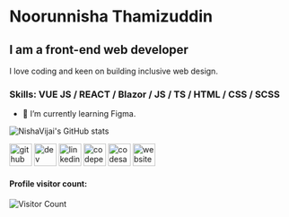 # Noorunnisha Thamizuddin
## I am a front-end web developer
I love coding and keen on building inclusive web design.

### Skills: VUE JS / REACT / Blazor / JS / TS / HTML / CSS / SCSS

- 🌱 I’m currently learning Figma.

![NishaVijai's GitHub stats](https://github-readme-stats.vercel.app/api?username=nishavijai&show_icons=true&theme=transparent)

[<img src='https://cdn.jsdelivr.net/npm/simple-icons@3.0.1/icons/github.svg' alt='github' height='40'>](https://github.com/NishaVijai)  [<img src='https://cdn.jsdelivr.net/npm/simple-icons@3.0.1/icons/dev-dot-to.svg' alt='dev' height='40'>](https://dev.to/nishavijai)  [<img src='https://cdn.jsdelivr.net/npm/simple-icons@3.0.1/icons/linkedin.svg' alt='linkedin' height='40'>](https://www.linkedin.com/in/noorunnisha-thamizuddin-319976105/)  [<img src='https://cdn.jsdelivr.net/npm/simple-icons@3.0.1/icons/codepen.svg' alt='codepen' height='40'>](https://codepen.io/nishavijai)  [<img src='https://cdn.jsdelivr.net/npm/simple-icons@3.0.1/icons/codesandbox.svg' alt='codesandbox' height='40'>](https://codesandbox.io/u/NishaVijai)  [<img src='https://cdn.jsdelivr.net/npm/simple-icons@3.0.1/icons/icloud.svg' alt='website' height='40'>](https://nisha-vijai.netlify.app/)

#### Profile visitor count:
![Visitor Count](https://profile-counter.glitch.me/{nishavijai}/count.svg)

